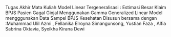 Tugas Akhir Mata Kuliah Model Linear Tergeneralisasi : 
Estimasi Besar Klaim BPJS Pasien Gagal Ginjal Menggunakan Gamma Generalized Linear Model mengggunakan Data Sampel BPJS Kesehatan
Disusun bersama dengan :Muhammad Ulil Azmi , Fellanika Elroyna Simangunsong, Yustian Faza , Alfia Sabrina Oktavia, Syeikha Kirana Dewi 
